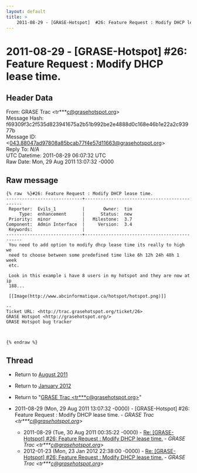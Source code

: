 ```yaml
---
layout: default
title: >
    2011-08-29 - [GRASE-Hotspot]  #26: Feature Request : Modify DHCP lease time.
---
```


# 2011-08-29 - [GRASE-Hotspot]  #26: Feature Request : Modify DHCP lease time.

## Header Data

From: GRASE Trac \<tr***c@grasehotspot.org\><br>
Message Hash: f69309f3c2f535d823941675a2b51b992be2e4888d0c168e46b1e22a2c93977b<br>
Message ID: \<043.88047ad97808a85bcab77f4e57d11663@grasehotspot.org\><br>
Reply To: _N/A_<br>
UTC Datetime: 2011-08-29 06:07:32 UTC<br>
Raw Date: Mon, 29 Aug 2011 13:07:32 -0000<br>

## Raw message

```
{% raw  %}#26: Feature Request : Modify DHCP lease time.
-----------------------------+----------------------------------------------
 Reporter:  Evils_1          |       Owner:  tim
     Type:  enhancement      |      Status:  new
 Priority:  minor            |   Milestone:  3.7
Component:  Admin Interface  |     Version:  3.4
 Keywords:                   |  
-----------------------------+----------------------------------------------
 You need to add option to modify dhcp lease time its really to high we
 need to choose between some predefined time like 6h 12h 24h 48h 1 week
 etc.

 Look in this example i have 8 users in my hotspot and they are now at ip
 188...

 [[Image(http://www.abcinformatique.ca/hotspot/hotspot.png)]]

-- 
Ticket URL: <http://trac.grasehotspot.org/ticket/26>
GRASE Hotspot <http://grasehotspot.org/>
GRASE Hotspot bug tracker



{% endraw %}
```

## Thread

+ Return to [August 2011](/archive/2011/08)
+ Return to [January 2012](/archive/2012/01)

+ Return to "[GRASE Trac <tr***c<span>@</span>grasehotspot.org>](/authors/tr___c_at_grasehotspot_org)"

+ 2011-08-29 (Mon, 29 Aug 2011 13:07:32 -0000) - [GRASE-Hotspot]  #26: Feature Request : Modify DHCP lease time. - _GRASE Trac \<tr***c@grasehotspot.org\>_
  + 2011-08-29 (Tue, 30 Aug 2011 00:35:22 -0000) - [Re: [GRASE-Hotspot] #26: Feature Request : Modify DHCP lease time.](/archive/2011/08/24c5fd2100d2356d378b38cd22cfaf7fa480e8ce9e9ae251dec88d9a37b423b7) - _GRASE Trac \<tr***c@grasehotspot.org\>_
  + 2012-01-23 (Mon, 23 Jan 2012 22:38:00 -0000) - [Re: [GRASE-Hotspot] #26: Feature Request : Modify DHCP lease time.](/archive/2012/01/c7ae6dd5e2215c76b5bd182bf2145cdd9a824514f49994337bc1f5de02b2fdea) - _GRASE Trac \<tr***c@grasehotspot.org\>_

